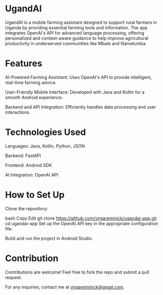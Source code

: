 # UgandAI
UgandAI is a mobile farming assistant designed to support rural farmers in Uganda by providing essential farming tools and information. The app integrates OpenAI's API for advanced language processing, offering personalized and context-aware guidance to help improve agricultural productivity in underserved communities like Mbale and Namatumba.

# Features
AI-Powered Farming Assistant: Uses OpenAI's API to provide intelligent, real-time farming advice.

User-Friendly Mobile Interface: Developed with Java and Kotlin for a smooth Android experience.

Backend and API Integration: Efficiently handles data processing and user interactions.

# Technologies Used
Languages: Java, Kotlin, Python, JSON

Backend: FastAPI

Frontend: Android SDK

AI Integration: OpenAI API

# How to Set Up
Clone the repository:

bash
Copy
Edit
git clone https://github.com/yirgareminick/ugandai-app.git
cd ugandai-app
Set up the OpenAI API key in the appropriate configuration file.

Build and run the project in Android Studio.

# Contribution
Contributions are welcome! Feel free to fork the repo and submit a pull request.

For any inquiries, contact me at yirgareminick@gmail.com.
